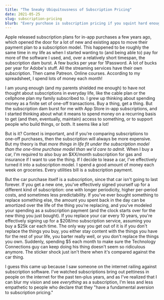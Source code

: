 ```yaml
---
title: "The Sneaky Ubiquitousness of Subscription Pricing"
date: 2021-05-25
slug: subscription-pricing
blurb: "Every purchase is subscription pricing if you squint hard enough. This isn't a bad thing."
---
```


Apple released subscription plans for in-app purchases a few years ago, which opened the door for a lot of new and existing apps to move their payment plan to a subscription model. This happened to be roughly the same time in my life as when I started wanting to (and being able to) pay for more of the software I used, and, over a relatively short timespan, the subscription dam burst. A few bucks per year for 1Password. A lot of bucks per year for Adobe's stuff. All the streaming services have their own subscription. Then came Patreon. Online courses. According to my spreadsheet, I spend lots of money each month!

I am young enough (and my parents shielded me enough) to have not thought about subscriptions in everyday life, like the cable plan or the cellphone plan my family subscribed to. I grew up thinking about spending money as a finite set of one-off transactions. Buy a thing, get a thing. But the subscription dam burst for me with App Store in-app subscriptions, and I started thinking about what it means to spend money on a recurring basis to get (and then, eventually, maintain) access to something, or to support people who build things, or both. It seems like a lot!

But is it? Context is important, and if you're comparing subscriptions to one-off purchases, then the subscription will always be more expensive. But my theory is that _more things in life fit under the subscription model than the one-time purchase model than we'd care to admit._ When I buy a car, I'm required to also buy an $XX/month subscription for gas and insurance if I want to use the thing. If I decide to lease a car, I've effectively turned it into a subscription model. I spend a good amount of money each week on groceries. Every utilities bill is a subscription payment.

But the car purchase itself is a subscription, since that car isn't going to last forever. If you get a new one, you've effectively signed yourself up for a different kind of subscription: one with longer periodicity, higher per-period costs, and sometimes less predictability. If you've ever bought something to replace something else, the amount you spent back in the day can be amortized over the life of the thing you're replacing, and you've modeled your spending as a subscription payment (and the clock starts over for the new thing you just bought). If you replace your car every 10 years, you're effectively signing up for a $208/mo subscription service, assuming you buy a $25k car each time. The only way you get out of it is if you don't replace the things you buy, you either stay content with the things you have for the rest of your life, you barter really well, or you don't replace the things you own. Suddenly, spending $5 each month to make sure the Technology Connections guy can keep doing his thing doesn't seem so ridiculous anymore. The sticker shock just isn't there when it's compared against the car thing.

I guess this came up because I saw someone on the internet railing against subscription software. I've watched subscriptions bring out pettiness in people on the internet for the past ten-plus years, and as I've realized that I can blur my vision and see _everything_ as a subscription, I'm less and less empathetic to people who declare that they "have a fundamental aversion to subscription pricing."

